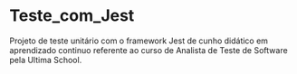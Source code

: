 # Teste_com_Jest
Projeto de teste unitário com o framework Jest de cunho didático em aprendizado continuo referente  ao curso de Analista de Teste de Software pela Ultima School. 
